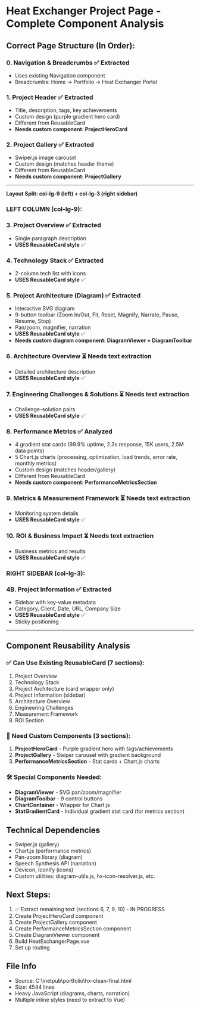 # Heat Exchanger Project Page - Complete Component Analysis

## Correct Page Structure (In Order):

### 0. **Navigation & Breadcrumbs** ✅ Extracted
   - Uses existing Navigation component
   - Breadcrumbs: Home → Portfolio → Heat Exchanger Portal

### 1. **Project Header** ✅ Extracted
   - Title, description, tags, key achievements
   - Custom design (purple gradient hero card)
   - Different from ReusableCard
   - **Needs custom component: ProjectHeroCard**

### 2. **Project Gallery** ✅ Extracted
   - Swiper.js image carousel
   - Custom design (matches header theme)
   - Different from ReusableCard
   - **Needs custom component: ProjectGallery**

---

**Layout Split: col-lg-9 (left) + col-lg-3 (right sidebar)**

### LEFT COLUMN (col-lg-9):

### 3. **Project Overview** ✅ Extracted
   - Single paragraph description
   - **USES ReusableCard style** ✅

### 4. **Technology Stack** ✅ Extracted
   - 2-column tech list with icons
   - **USES ReusableCard style** ✅

### 5. **Project Architecture (Diagram)** ✅ Extracted
   - Interactive SVG diagram
   - 9-button toolbar (Zoom In/Out, Fit, Reset, Magnify, Narrate, Pause, Resume, Stop)
   - Pan/zoom, magnifier, narration
   - **USES ReusableCard style** ✅
   - **Needs custom diagram component: DiagramViewer + DiagramToolbar**

### 6. **Architecture Overview** ⏳ Needs text extraction
   - Detailed architecture description
   - **USES ReusableCard style** ✅

### 7. **Engineering Challenges & Solutions** ⏳ Needs text extraction
   - Challenge-solution pairs
   - **USES ReusableCard style** ✅

### 8. **Performance Metrics** ✅ Analyzed
   - 4 gradient stat cards (99.9% uptime, 2.3s response, 15K users, 2.5M data points)
   - 5 Chart.js charts (processing, optimization, load trends, error rate, monthly metrics)
   - Custom design (matches header/gallery)
   - Different from ReusableCard
   - **Needs custom component: PerformanceMetricsSection**

### 9. **Metrics & Measurement Framework** ⏳ Needs text extraction
   - Monitoring system details
   - **USES ReusableCard style** ✅

### 10. **ROI & Business Impact** ⏳ Needs text extraction
   - Business metrics and results
   - **USES ReusableCard style** ✅

### RIGHT SIDEBAR (col-lg-3):

### 4B. **Project Information** ✅ Extracted
   - Sidebar with key-value metadata
   - Category, Client, Date, URL, Company Size
   - **USES ReusableCard style** ✅
   - Sticky positioning

---

## Component Reusability Analysis

### ✅ Can Use Existing ReusableCard (7 sections):
1. Project Overview
2. Technology Stack
3. Project Architecture (card wrapper only)
4. Project Information (sidebar)
5. Architecture Overview
6. Engineering Challenges
7. Measurement Framework
8. ROI Section

### 🔨 Need Custom Components (3 sections):
1. **ProjectHeroCard** - Purple gradient hero with tags/achievements
2. **ProjectGallery** - Swiper carousel with gradient background
3. **PerformanceMetricsSection** - Stat cards + Chart.js charts

### 🛠️ Special Components Needed:
- **DiagramViewer** - SVG pan/zoom/magnifier
- **DiagramToolbar** - 9 control buttons
- **ChartContainer** - Wrapper for Chart.js
- **StatGradientCard** - Individual gradient stat card (for metrics section)

## Technical Dependencies
- Swiper.js (gallery)
- Chart.js (performance metrics)
- Pan-zoom library (diagram)
- Speech Synthesis API (narration)
- Devicon, Iconify (icons)
- Custom utilities: diagram-utils.js, hx-icon-resolver.js, etc.

## Next Steps:
1. ✅ Extract remaining text (sections 6, 7, 9, 10) - IN PROGRESS
2. Create ProjectHeroCard component
3. Create ProjectGallery component  
4. Create PerformanceMetricsSection component
5. Create DiagramViewer component
6. Build HeatExchangerPage.vue
7. Set up routing

## File Info
- Source: C:\inetpub\portfolio\hx-clean-final.html
- Size: 4544 lines
- Heavy JavaScript (diagrams, charts, narration)
- Multiple inline styles (need to extract to Vue)
